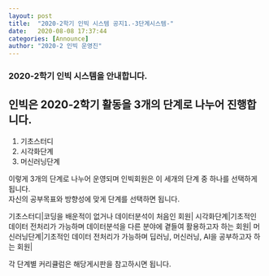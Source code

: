 ```yaml
---
layout: post
title:  "2020-2학기 인빅 시스템 공지1.-3단계시스템-"
date:   2020-08-08 17:37:44
categories: [Announce]
author: "2020-2 인빅 운영진"
---
```



### 2020-2학기 인빅 시스템을 안내합니다.

## 인빅은 2020-2학기 활동을 3개의 단계로 나누어 진행합니다.

1. 기초스터디
2. 시각화단계
3. 머신러닝단계

이렇게 3개의 단계로 나누어 운영되며 인빅회원은 이 세개의 단계 중 하나를 선택하게 됩니다.<br>
자신의 공부목표와 방향성에 맞게 단계를 선택하면 됩니다.

기초스터디|코딩을 배운적이 없거나 데이터분석이 처음인 회원|
시각화단계|기초적인 데이터 전처리가 가능하며 데이터분석을 다른 분야에 곁들여 활용하고자 하는 회원|
머신러닝단계|기초적인 데이터 전처리가 가능하며 딥러닝, 머신러닝, AI을 공부하고자 하는 회원|


각 단계별 커리큘럼은 해당게시판을 참고하시면 됩니다.

